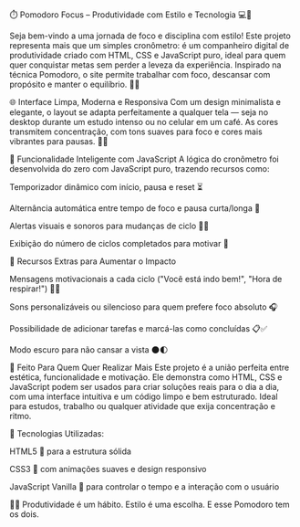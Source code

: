 ⏱️ Pomodoro Focus – Produtividade com Estilo e Tecnologia 💻🌟

Seja bem-vindo a uma jornada de foco e disciplina com estilo! Este projeto representa mais que um simples cronômetro: é um companheiro digital de produtividade criado com HTML, CSS e JavaScript puro, ideal para quem quer conquistar metas sem perder a leveza da experiência. Inspirado na técnica Pomodoro, o site permite trabalhar com foco, descansar com propósito e manter o equilíbrio. 🍅🧠

🌐 Interface Limpa, Moderna e Responsiva
Com um design minimalista e elegante, o layout se adapta perfeitamente a qualquer tela — seja no desktop durante um estudo intenso ou no celular em um café. As cores transmitem concentração, com tons suaves para foco e cores mais vibrantes para pausas. 🌙🌞

🧠 Funcionalidade Inteligente com JavaScript
A lógica do cronômetro foi desenvolvida do zero com JavaScript puro, trazendo recursos como:

Temporizador dinâmico com início, pausa e reset ⏳

Alternância automática entre tempo de foco e pausa curta/longa 🔁

Alertas visuais e sonoros para mudanças de ciclo 🎵🚨

Exibição do número de ciclos completados para motivar 🏁

💬 Recursos Extras para Aumentar o Impacto

Mensagens motivacionais a cada ciclo ("Você está indo bem!", "Hora de respirar!") 💬✨

Sons personalizáveis ou silencioso para quem prefere foco absoluto 🎧

Possibilidade de adicionar tarefas e marcá-las como concluídas 📋✅

Modo escuro para não cansar a vista 🌑🌓

🎯 Feito Para Quem Quer Realizar Mais
Este projeto é a união perfeita entre estética, funcionalidade e motivação. Ele demonstra como HTML, CSS e JavaScript podem ser usados para criar soluções reais para o dia a dia, com uma interface intuitiva e um código limpo e bem estruturado. Ideal para estudos, trabalho ou qualquer atividade que exija concentração e ritmo.

🧰 Tecnologias Utilizadas:

HTML5 📄 para a estrutura sólida

CSS3 🎨 com animações suaves e design responsivo

JavaScript Vanilla 🧠 para controlar o tempo e a interação com o usuário

💪🍅 Produtividade é um hábito. Estilo é uma escolha. E esse Pomodoro tem os dois.
